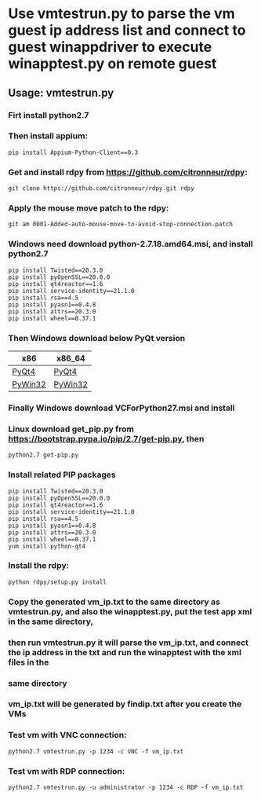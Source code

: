# Use vmtestrun.py to parse the vm guest ip address list and connect to guest winappdriver to execute winapptest.py on remote guest
## Usage: vmtestrun.py
### Firt install python2.7 
### Then install appium:
```
pip install Appium-Python-Client==0.3
```
### Get and install rdpy from https://github.com/citronneur/rdpy:
```
git clone https://github.com/citronneur/rdpy.git rdpy
```
### Apply the mouse move patch to the rdpy:
```
git am 0001-Added-auto-mouse-move-to-avoid-stop-connection.patch
```

### Windows need download python-2.7.18.amd64.msi, and install python2.7
```
pip install Twisted==20.3.0
pip install pyOpenSSL==20.0.0
pip install qt4reactor==1.6
pip install service-identity==21.1.0
pip install rsa==4.5
pip install pyasn1==0.4.8
pip install attrs==20.3.0
pip install wheel==0.37.1
```
### Then Windows download below PyQt version
x86 | x86_64
----|-------
[PyQt4](http://sourceforge.net/projects/pyqt/files/PyQt4/PyQt-4.11.3/PyQt4-4.11.3-gpl-Py2.7-Qt4.8.6-x32.exe) | [PyQt4](http://sourceforge.net/projects/pyqt/files/PyQt4/PyQt-4.11.3/PyQt4-4.11.3-gpl-Py2.7-Qt4.8.6-x64.exe/download)
[PyWin32](http://sourceforge.net/projects/pywin32/files/pywin32/Build%20218/pywin32-218.win32-py2.7.exe/download) | [PyWin32](http://sourceforge.net/projects/pywin32/files/pywin32/Build%20218/pywin32-218.win-amd64-py2.7.exe/download)

### Finally Windows download VCForPython27.msi and install

### Linux download get_pip.py from https://bootstrap.pypa.io/pip/2.7/get-pip.py, then
```
python2.7 get-pip.py
```
### Install related PIP packages
```
pip install Twisted==20.3.0
pip install pyOpenSSL==20.0.0
pip install qt4reactor==1.6
pip install service-identity==21.1.0
pip install rsa==4.5
pip install pyasn1==0.4.8
pip install attrs==20.3.0
pip install wheel==0.37.1
yum install python-qt4
```
### Install the rdpy:
```
python rdpy/setup.py install
```

### Copy the generated vm_ip.txt to the same directory as vmtestrun.py, and also the winapptest.py, put the test app xml in the same directory, 
### then run vmtestrun.py it will parse the vm_ip.txt, and connect the ip address in the txt and run the winapptest with the xml files in the 
### same directory
### vm_ip.txt will be generated by findip.txt after you create the VMs

### Test vm with VNC connection:
```
python2.7 vmtestrun.py -p 1234 -c VNC -f vm_ip.txt
```

### Test vm with RDP connection:
```
python2.7 vmtestrun.py -u administrator -p 1234 -c RDP -f vm_ip.txt
```